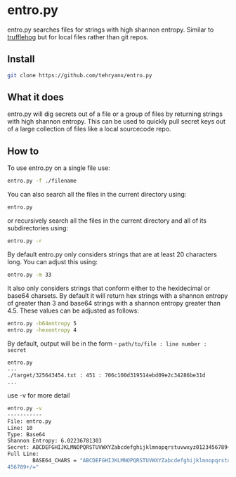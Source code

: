 # entro.py
entro.py searches files for strings with high shannon entropy. Similar to [trufflehog](https://github.com/dxa4481/truffleHog) but for local files rather than git repos. 

## Install
```bash
git clone https://github.com/tehryanx/entro.py
```

## What it does
entro.py will dig secrets out of a file or a group of files by returning strings with high shannon entropy. This can be used to quickly pull secret keys out of a large collection of files like a local sourcecode repo. 

## How to
To use entro.py on a single file use: 
```bash
entro.py -f ./filename
```

You can also search all the files in the current directory using: 
```bash
entro.py
```

or recursively search all the files in the current directory and all of its subdirectories using: 
```bash
entro.py -r
```

By default entro.py only considers strings that are at least 20 characters long. You can adjust this using:
```bash
entro.py -m 33
```

It also only considers strings that conform either to the hexidecimal or base64 charsets. By default it will return hex strings with a shannon entropy of greater than 3 and base64 strings with a shannon entropy greater than 4.5. These values can be adjusted as follows: 

```bash
entro.py -b64entropy 5
entro.py -hexentropy 4
```

By default, output will be in the form - `path/to/file : line number : secret`

```bash
entro.py
...
./target/325643454.txt : 451 : 706c100d319514ebd09e2c34286be31d
...
```
use -v for more detail

```bash
entro.py -v
-----------
File: entro.py
Line: 10
Type: Base64
Shannon Entropy: 6.02236781303
Secret: ABCDEFGHIJKLMNOPQRSTUVWXYZabcdefghijklmnopqrstuvwxyz0123456789+/=
Full Line:
        BASE64_CHARS = "ABCDEFGHIJKLMNOPQRSTUVWXYZabcdefghijklmnopqrstuvwxyz0123
456789+/="
```


